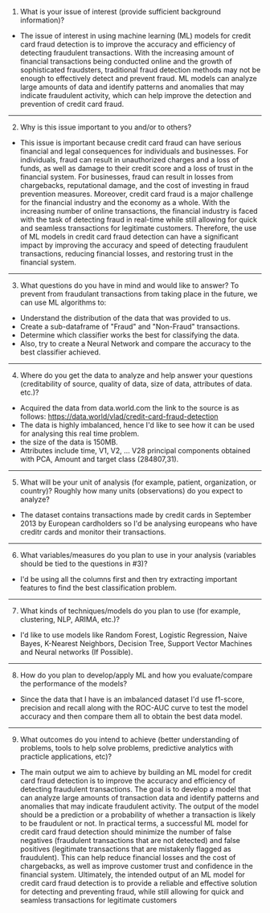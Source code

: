 1. What is your issue of interest (provide sufficient background information)?
- The issue of interest in using machine learning (ML) models for credit card fraud detection is to improve the accuracy and efficiency of detecting fraudulent transactions. With the increasing amount of financial transactions being conducted online and the growth of sophisticated fraudsters, traditional fraud detection methods may not be enough to effectively detect and prevent fraud. ML models can analyze large amounts of data and identify patterns and anomalies that may indicate fraudulent activity, which can help improve the detection and prevention of credit card fraud.

--------------------------------------------------------------------------------------------------------------------------------------------------------------
2. Why is this issue important to you and/or to others?
- This issue is important because credit card fraud can have serious financial and legal consequences for individuals and businesses. For individuals, fraud can result in unauthorized charges and a loss of funds, as well as damage to their credit score and a loss of trust in the financial system. For businesses, fraud can result in losses from chargebacks, reputational damage, and the cost of investing in fraud prevention measures.
	Moreover, credit card fraud is a major challenge for the financial industry and the economy as a whole. With the increasing number of online transactions, the financial industry is faced with the task of detecting fraud in real-time while still allowing for quick and seamless transactions for legitimate customers.
	Therefore, the use of ML models in credit card fraud detection can have a significant impact by improving the accuracy and speed of detecting fraudulent transactions, reducing financial losses, and restoring trust in the financial system.

-------------------------------------------------------------------------------------------------------------------------------------------------------------
3. What questions do you have in mind and would like to answer?
To prevent from fraudulant transactions from taking place in the future, we can use ML algorithms to:
- Understand the distribution of the data that was provided to us.
- Create a sub-dataframe of "Fraud" and "Non-Fraud" transactions.
- Determine which classifier works the best for classifying the data.
- Also, try to create a Neural Network and compare the accuracy to the best classifier achieved.

-------------------------------------------------------------------------------------------------------------------------------------------------------------
4. Where do you get the data to analyze and help answer your questions (creditability of source, quality of data, size of data, attributes of data. etc.)?
- Acquired the data from data.world.com 
the link to the source is as follows: https://data.world/vlad/credit-card-fraud-detection
- The data is highly imbalanced, hence I'd like to see how it can be used for analysing this real time problem.
- the size of the data is 150MB.
- Attributes include time,  V1, V2, … V28 principal components obtained with PCA, Amount and target class (284807,31).

-------------------------------------------------------------------------------------------------------------------------------------------------------------
5. What will be your unit of analysis (for example, patient, organization, or country)? Roughly how many units (observations) do you expect to analyze?
- The dataset contains transactions made by credit cards in September 2013 by European cardholders so I'd be analysing europeans who have creditr cards and monitor their transactions.

-------------------------------------------------------------------------------------------------------------------------------------------------------------
6. What variables/measures do you plan to use in your analysis (variables should be tied to the questions in #3)?
- I'd be using all the columns first and then try extracting important features to find the best classification problem.

-------------------------------------------------------------------------------------------------------------------------------------------------------------
7. What kinds of techniques/models do you plan to use (for example, clustering, NLP, ARIMA, etc.)?
- I'd like to use models like Random Forest, Logistic Regression, Naive Bayes, K-Nearest Neighbors, Decision Tree, Support Vector Machines and Neural networks (If Possible).

-------------------------------------------------------------------------------------------------------------------------------------------------------------
8. How do you plan to develop/apply ML and how you evaluate/compare the performance of the models?
- Since the data that I have is an imbalanced dataset I'd use f1-score, precision and recall along with the ROC-AUC curve to test the model accuracy and then compare them all to obtain the best data model.

-------------------------------------------------------------------------------------------------------------------------------------------------------------
9. What outcomes do you intend to achieve (better understanding of problems, tools to help solve problems, predictive analytics with practicle applications, etc)?
- The main output we aim to achieve by building an ML model for credit card fraud detection is to improve the accuracy and efficiency of detecting fraudulent transactions. The goal is to develop a model that can analyze large amounts of transaction data and identify patterns and anomalies that may indicate fraudulent activity. The output of the model should be a prediction or a probability of whether a transaction is likely to be fraudulent or not.
	In practical terms, a successful ML model for credit card fraud detection should minimize the number of false negatives (fraudulent transactions that are not detected) and false positives (legitimate transactions that are mistakenly flagged as fraudulent). This can help reduce financial losses and the cost of chargebacks, as well as improve customer trust and confidence in the financial system.
	Ultimately, the intended output of an ML model for credit card fraud detection is to provide a reliable and effective solution for detecting and preventing fraud, while still allowing for quick and seamless transactions for legitimate customers
